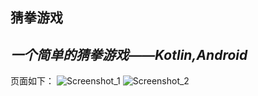**猜拳游戏**
---
*一个简单的猜拳游戏——Kotlin,Android*
---
页面如下：
![Screenshot_1](https://github.com/hx6xh/Guess/assets/144820534/27cfc411-e7bd-46fa-8cda-1a0ef1cb211f)
![Screenshot_2](https://github.com/hx6xh/Guess/assets/144820534/bf817197-b0aa-4717-b4de-2bf01feb1470)

